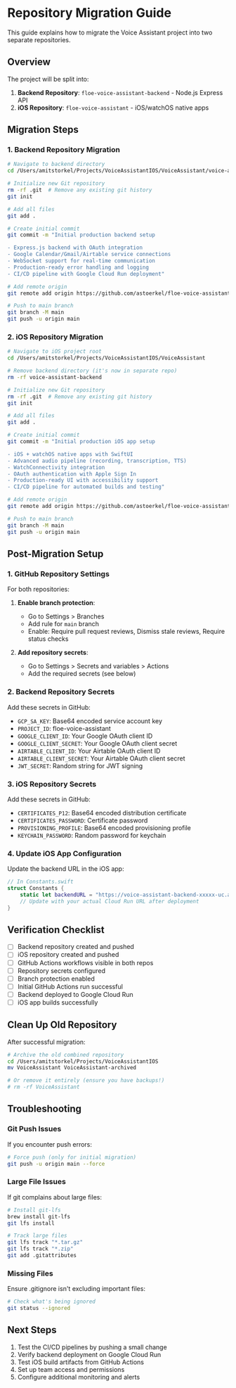 # Repository Migration Guide

This guide explains how to migrate the Voice Assistant project into two separate repositories.

## Overview

The project will be split into:
1. **Backend Repository**: `floe-voice-assistant-backend` - Node.js Express API
2. **iOS Repository**: `floe-voice-assistant` - iOS/watchOS native apps

## Migration Steps

### 1. Backend Repository Migration

```bash
# Navigate to backend directory
cd /Users/amitstorkel/Projects/VoiceAssistantIOS/VoiceAssistant/voice-assistant-backend

# Initialize new Git repository
rm -rf .git  # Remove any existing git history
git init

# Add all files
git add .

# Create initial commit
git commit -m "Initial production backend setup

- Express.js backend with OAuth integration
- Google Calendar/Gmail/Airtable service connections
- WebSocket support for real-time communication
- Production-ready error handling and logging
- CI/CD pipeline with Google Cloud Run deployment"

# Add remote origin
git remote add origin https://github.com/astoerkel/floe-voice-assistant-backend.git

# Push to main branch
git branch -M main
git push -u origin main
```

### 2. iOS Repository Migration

```bash
# Navigate to iOS project root
cd /Users/amitstorkel/Projects/VoiceAssistantIOS/VoiceAssistant

# Remove backend directory (it's now in separate repo)
rm -rf voice-assistant-backend

# Initialize new Git repository
rm -rf .git  # Remove any existing git history
git init

# Add all files
git add .

# Create initial commit
git commit -m "Initial production iOS app setup

- iOS + watchOS native apps with SwiftUI
- Advanced audio pipeline (recording, transcription, TTS)
- WatchConnectivity integration
- OAuth authentication with Apple Sign In
- Production-ready UI with accessibility support
- CI/CD pipeline for automated builds and testing"

# Add remote origin
git remote add origin https://github.com/astoerkel/floe-voice-assistant.git

# Push to main branch
git branch -M main
git push -u origin main
```

## Post-Migration Setup

### 1. GitHub Repository Settings

For both repositories:

1. **Enable branch protection**:
   - Go to Settings > Branches
   - Add rule for `main` branch
   - Enable: Require pull request reviews, Dismiss stale reviews, Require status checks

2. **Add repository secrets**:
   - Go to Settings > Secrets and variables > Actions
   - Add the required secrets (see below)

### 2. Backend Repository Secrets

Add these secrets in GitHub:
- `GCP_SA_KEY`: Base64 encoded service account key
- `PROJECT_ID`: floe-voice-assistant
- `GOOGLE_CLIENT_ID`: Your Google OAuth client ID
- `GOOGLE_CLIENT_SECRET`: Your Google OAuth client secret
- `AIRTABLE_CLIENT_ID`: Your Airtable OAuth client ID
- `AIRTABLE_CLIENT_SECRET`: Your Airtable OAuth client secret
- `JWT_SECRET`: Random string for JWT signing

### 3. iOS Repository Secrets

Add these secrets in GitHub:
- `CERTIFICATES_P12`: Base64 encoded distribution certificate
- `CERTIFICATES_PASSWORD`: Certificate password
- `PROVISIONING_PROFILE`: Base64 encoded provisioning profile
- `KEYCHAIN_PASSWORD`: Random password for keychain

### 4. Update iOS App Configuration

Update the backend URL in the iOS app:

```swift
// In Constants.swift
struct Constants {
    static let backendURL = "https://voice-assistant-backend-xxxxx-uc.a.run.app"
    // Update with your actual Cloud Run URL after deployment
}
```

## Verification Checklist

- [ ] Backend repository created and pushed
- [ ] iOS repository created and pushed
- [ ] GitHub Actions workflows visible in both repos
- [ ] Repository secrets configured
- [ ] Branch protection enabled
- [ ] Initial GitHub Actions run successful
- [ ] Backend deployed to Google Cloud Run
- [ ] iOS app builds successfully

## Clean Up Old Repository

After successful migration:

```bash
# Archive the old combined repository
cd /Users/amitstorkel/Projects/VoiceAssistantIOS
mv VoiceAssistant VoiceAssistant-archived

# Or remove it entirely (ensure you have backups!)
# rm -rf VoiceAssistant
```

## Troubleshooting

### Git Push Issues

If you encounter push errors:
```bash
# Force push (only for initial migration)
git push -u origin main --force
```

### Large File Issues

If git complains about large files:
```bash
# Install git-lfs
brew install git-lfs
git lfs install

# Track large files
git lfs track "*.tar.gz"
git lfs track "*.zip"
git add .gitattributes
```

### Missing Files

Ensure .gitignore isn't excluding important files:
```bash
# Check what's being ignored
git status --ignored
```

## Next Steps

1. Test the CI/CD pipelines by pushing a small change
2. Verify backend deployment on Google Cloud Run
3. Test iOS build artifacts from GitHub Actions
4. Set up team access and permissions
5. Configure additional monitoring and alerts
